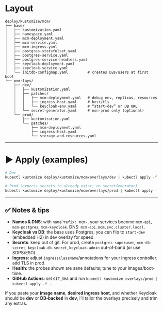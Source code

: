 
# Layout 

```
deploy/kustomize/mcm/
├── base/
│   ├── kustomization.yaml
│   ├── namespace.yaml
│   ├── mcm-deployment.yaml
│   ├── mcm-service.yaml
│   ├── mcm-ingress.yaml
│   ├── postgres-statefulset.yaml
│   ├── postgres-service.yaml
│   ├── postgres-service-headless.yaml
│   ├── keycloak-deployment.yaml
│   ├── keycloak-service.yaml
│   └── initdb-configmap.yaml         # creates DBs/users at first boot
└── overlays/
    ├── dev/
    │   ├── kustomization.yaml
    │   ├── patches/
    │   │   ├── mcm-deployment.yaml   # debug env, replicas, resources
    │   │   ├── ingress-host.yaml     # host/tls
    │   │   └── keycloak-env.yaml     # “start-dev” or DB URL
    │   └── secret-generator.yaml     # non-prod only (optional)
    └── prod/
        ├── kustomization.yaml
        └── patches/
            ├── mcm-deployment.yaml
            ├── ingress-host.yaml
            └── storage-and-resources.yaml
```

---

# ▶️ Apply (examples)

```bash
# Dev
kubectl kustomize deploy/kustomize/mcm/overlays/dev | kubectl apply -f -

# Prod (expects secrets to already exist; no secretGenerator)
kubectl kustomize deploy/kustomize/mcm/overlays/prod | kubectl apply -f -
```

---

## ✅ Notes & tips

* **Names & DNS**: with `namePrefix: mcm-`, your services become `mcm-api`, `mcm-postgres`, `mcm-keycloak`. DNS: `mcm-api.mcm.svc.cluster.local`.
* **Keycloak vs DB**: the base uses Postgres; you can flip to `start-dev` (embedded H2) in dev overlay for speed.
* **Secrets**: keep out of git. For prod, create `postgres-superuser`, `mcm-db-secret`, `keycloak-db-secret`, `keycloak-admin` out-of-band (or use SOPS/ESO).
* **Ingress**: adjust `ingressClassName`/annotations for your ingress controller; add TLS in prod.
* **Health**: the probes shown are sane defaults; tune to your images/boot-time.
* **GitHub Actions**: set `GIT_SHA` and run `kubectl kustomize overlays/prod | kubectl apply -f -`.

If you paste your **image name**, **desired ingress host**, and whether Keycloak should be **dev** or **DB-backed** in **dev**, I’ll tailor the overlays precisely and trim any extras.

